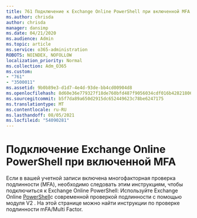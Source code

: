 ```yaml
---
title: 761 Подключение к Exchange Online PowerShell при включенной MFA
ms.author: chrisda
author: chrisda
manager: dansimp
ms.date: 04/21/2020
ms.audience: Admin
ms.topic: article
ms.service: o365-administration
ROBOTS: NOINDEX, NOFOLLOW
localization_priority: Normal
ms.collection: Adm_O365
ms.custom:
- "761"
- "3500011"
ms.assetid: 9b0b89e3-d1d7-4e4d-93de-bb4cd00904d8
ms.openlocfilehash: 8d60e36e779327f18de760bfd487f9056034cdf016b4282180648906277f6d2d
ms.sourcegitcommit: b5f7da89a650d2915dc652449623c78be6247175
ms.translationtype: MT
ms.contentlocale: ru-RU
ms.lasthandoff: 08/05/2021
ms.locfileid: "54090281"
---
```

# <a name="connect-to-exchange-online-powershell-when-mfa-is-enabled"></a>Подключение Exchange Online PowerShell при включенной MFA

Если в вашей учетной записи включена многофакторная проверка подлинности (MFA), необходимо следовать этим инструкциям, чтобы подключиться к Exchange Online PowerShell: Используйте Exchange Online [PowerShell](https://aka.ms/exops-docs)с современной проверкой подлинности с помощью модуля V2 . На этой странице можно найти инструкции по проверке подлинности mFA/Multi Factor.
